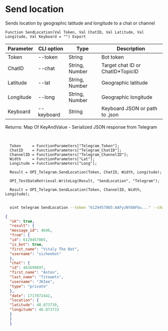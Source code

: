 ﻿---
sidebar_position: 8
---

# Send location
 Sends location by geographic latitude and longitude to a chat or channel



`Function SendLocation(Val Token, Val ChatID, Val Latitude, Val Longitude, Val Keyboard = "") Export`

  | Parameter | CLI option | Type | Description |
  |-|-|-|-|
  | Token | --token | String | Bot token |
  | ChatID | --chat | String, Number | Target chat ID or ChatID*TopicID |
  | Latitude | --lat | String, Number | Geographic latitude |
  | Longitude | --long | String, Number | Geographic longitude |
  | Keyboard | --keyboard | String | Keyboard JSON or path to .json |

  
  Returns:  Map Of KeyAndValue - Serialized JSON response from Telegram

<br/>




```bsl title="Code example"
  Token     = FunctionParameters["Telegram_Token"];
  ChatID    = FunctionParameters["Telegram_ChatID"];
  ChannelID = FunctionParameters["Telegram_ChannelID"];
  Width     = FunctionParameters["Lat"];
  Longitude = FunctionParameters["Long"];
  
  Result = OPI_Telegram.SendLocation(Token, ChatID, Width, Longitude);
  
  OPI_TestDataRetrieval.WriteLog(Result, "SendLocation", "Telegram");
  
  Result = OPI_Telegram.SendLocation(Token, ChannelID, Width, Longitude);
```



```sh title="CLI command example"
    
  oint telegram SendLocation --token "6129457865:AAFyzNYOAFbu..." --chat "461699897" --lat %lat% --long "48.87373649724122" --keyboard %keyboard%

```

```json title="Result"
{
  "ok": true,
  "result": {
  "message_id": 4646,
  "from": {
  "id": 6129457865,
  "is_bot": true,
  "first_name": "Vitaly The Bot",
  "username": "sicheebot"
  },
  "chat": {
  "id": 461699897,
  "first_name": "Anton",
  "last_name": "Titowets",
  "username": "JKIee",
  "type": "private"
  },
  "date": 1717072442,
  "location": {
  "latitude": 48.873739,
  "longitude": 48.873733
  }
  }
  }
```
